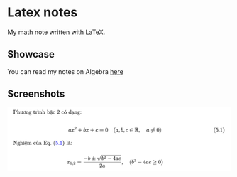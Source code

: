 # Latex notes

My math note written with LaTeX.

## Showcase

You can read my notes on Algebra [here](https://drive.google.com/file/d/1DC7exMtfyCN-nlmYVJkU9tpjGr5t-Ktl/view?usp=sharing)

## Screenshots

![Quardratic Equation](/screenshots/01.png "Quadratic Equation")